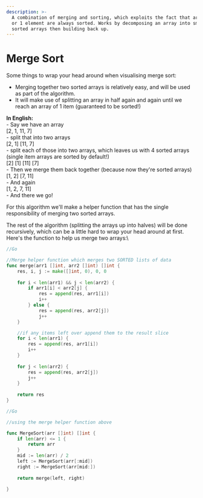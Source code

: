 ```yaml
---
description: >-
  A combination of merging and sorting, which exploits the fact that arrays of 0
  or 1 element are always sorted. Works by decomposing an array into smaller
  sorted arrays then building back up.
---
```


# Merge Sort

Some things to wrap your head around when visualising merge sort:

* Merging together two sorted arrays is relatively easy, and will be used as part of the algorithm.
* It will make use of splitting an array in half again and again until we reach an array of 1 item (guaranteed to be sorted!)

**In English:**\
\- Say we have an array\
\[2, 1, 11, 7]\
\- split that into two arrays\
\[2, 1]    \[11, 7]\
\- split each of those into two arrays, which leaves us with 4 sorted arrays (single item arrays are sorted by default!)\
\[2] \[1]    \[11] \[7]\
\- Then we merge them back together (because now they're sorted arrays)\
\[1, 2]     \[7, 11]\
\- And again\
\[1, 2, 7, 11]\
\- And there we go!

For this algorithm we'll make a helper function that has the single responsibility of merging two sorted arrays.

The rest of the algorithm (splitting the arrays up into halves) will be done recursively, which can be a little hard to wrap your head around at first. Here's the function to help us merge two arrays:\


```go
//Go

//Merge helper function which merges two SORTED lists of data
func merge(arr1 []int, arr2 []int) []int {
    res, i, j := make([]int, 0), 0, 0
    
    for i < len(arr1) && j < len(arr2) {
        if arr1[i] < arr2[j] {
            res = append(res, arr1[i])
            i++
        } else {
            res = append(res, arr2[j])
            j++
    }

    //if any items left over append them to the result slice
    for i < len(arr1) {
        res = append(res, arr1[i])
        i++
    }
    
    for j < len(arr2) {
        res = append(res, arr2[j])
        j++
    }
    
    return res
} 
```

```go
//Go

//using the merge helper function above

func MergeSort(arr []int) []int {
    if len(arr) <= 1 {
        return arr
    }
    mid := len(arr) / 2
    left := MergeSort(arr[:mid])
    right := MergeSort(arr[mid:])
    
    return merge(left, right)
    
}
```

